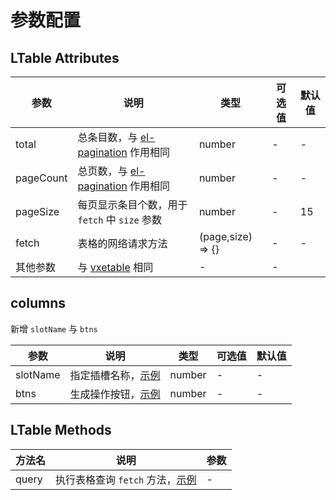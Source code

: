 # 参数配置

## LTable Attributes
| 参数    | 说明     | 类型    | 可选值      | 默认值 |
|---------|----------|---------|-------------|--------|
| total | 总条目数，与 [el-pagination](https://element.eleme.cn/#/zh-CN/component/pagination#attributes) 作用相同 | number | - | - |
| pageCount | 总页数，与 [el-pagination](https://element.eleme.cn/#/zh-CN/component/pagination#attributes) 作用相同 | number| - |-|
| pageSize | 每页显示条目个数，用于 `fetch` 中 `size` 参数 | number | - | 15 |
| fetch | 表格的网络请求方法 | (page,size) => {} | - | - |
| 其他参数 | 与 [vxetable](https://vxetable.cn/v3/#/grid/api) 相同 | - | - |

## columns
新增 `slotName` 与 `btns`

| 参数    | 说明     | 类型    | 可选值      | 默认值 |
|---------|----------|---------|-------------|--------|
| slotName | 指定插槽名称，[示例](/guide/l-table/use.md#自定义插槽) | number | - | - |
| btns | 生成操作按钮，[示例](/guide/l-table/use.md#操作按钮) | number| - |-|

## LTable Methods
| 方法名    | 说明     | 参数    |
|---------|----------|---------|
| query | 执行表格查询 `fetch` 方法，[示例](/guide/l-table/use.md#网络请求分页) | - |
